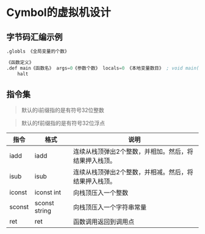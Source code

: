 # Cymbol的虚拟机设计

## 字节码汇编示例
```asm
.globls 《全局变量的个数》

《函数定义》
.def main《函数名》 args=0《参数个数》 locals=0 《本地变量数目》 ; void main()
    halt
```

## 指令集

> 默认的i前缀指的是有符号32位整数

> 默认的f前缀指的是有符号32位浮点


| 指令 | 格式 | 说明 |
| - | - | - |
| iadd | iadd | 连续从栈顶弹出2个整数，并相加。然后，将结果押入栈顶。|
| isub | isub | 连续从栈顶弹出2个整数，并相减。然后，将结果押入栈顶。|
| iconst| iconst int | 向栈顶压入一个整数 |
| sconst | sconst string | 向栈顶压入一个字符串常量 |
| ret | ret | 函数调用返回到调用点 |






